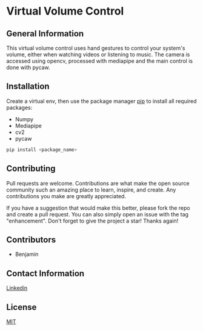 # Virtual Volume Control

## General Information
This virtual volume control uses hand gestures to control your system's
volume, either when watching videos or listening to music.
The camera is accessed using opencv, processed with mediapipe and
the main control is done with pycaw. 


## Installation
Create a virtual env, then
use the package manager [pip](https://pip.pypa.io/en/stable/) to install all required packages:
- Numpy
- Mediapipe
- cv2
- pycaw


```bash
pip install <package_name>
```


## Contributing
Pull requests are welcome. Contributions are what make the open source community such an amazing place to learn, inspire, and create. Any contributions you make are greatly appreciated.

If you have a suggestion that would make this better, please fork the repo and create a pull request.
You can also simply open an issue with the tag "enhancement". Don't forget to give the project a star! Thanks again!

## Contributors
- Benjamin


## Contact Information
[Linkedin](https://www.linkedin.com/in/onyedikachi-benjamin-ogbonna-218404177/)


## License
[MIT](https://choosealicense.com/licenses/mit/)
